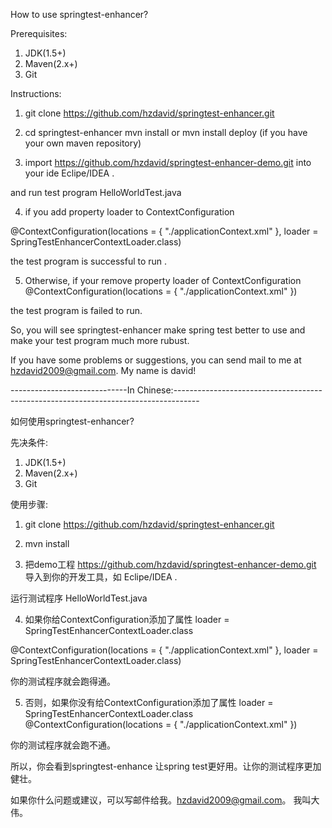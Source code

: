 How to use springtest-enhancer?

Prerequisites:

1. JDK(1.5+) 
2. Maven(2.x+)
3. Git 


Instructions:

1.  git clone https://github.com/hzdavid/springtest-enhancer.git

2.  cd springtest-enhancer
    mvn install  or mvn install deploy (if you have your own maven repository)

3.  import https://github.com/hzdavid/springtest-enhancer-demo.git into your ide Eclipe/IDEA .

and run test program  HelloWorldTest.java

4.  if you add property loader to  ContextConfiguration

@ContextConfiguration(locations = { "./applicationContext.xml" }, loader = SpringTestEnhancerContextLoader.class)

the test program is successful to run .

5.  Otherwise, if your remove property loader of  ContextConfiguration
@ContextConfiguration(locations = { "./applicationContext.xml" })

the test program is failed to run.

So,  you will see springtest-enhancer make spring test better to use and make your test program much more rubust. 

If you have some problems or suggestions, you can send mail to me at hzdavid2009@gmail.com. My name is david!

 
-----------------------------In Chinese:------------------------------------------------------------------------------------


如何使用springtest-enhancer?

先决条件:

1. JDK(1.5+) 
2. Maven(2.x+)
3. Git 


使用步骤:

1.  git clone https://github.com/hzdavid/springtest-enhancer.git

2.  mvn install

3.  把demo工程 https://github.com/hzdavid/springtest-enhancer-demo.git 导入到你的开发工具，如  Eclipe/IDEA .

运行测试程序  HelloWorldTest.java

4.  如果你给ContextConfiguration添加了属性 loader = SpringTestEnhancerContextLoader.class

@ContextConfiguration(locations = { "./applicationContext.xml" }, loader = SpringTestEnhancerContextLoader.class)

你的测试程序就会跑得通。

5. 否则，如果你没有给ContextConfiguration添加了属性 loader = SpringTestEnhancerContextLoader.class
@ContextConfiguration(locations = { "./applicationContext.xml" })

你的测试程序就会跑不通。

所以，你会看到springtest-enhance 让spring test更好用。让你的测试程序更加健壮。 

如果你什么问题或建议，可以写邮件给我。hzdavid2009@gmail.com。 我叫大伟。











 